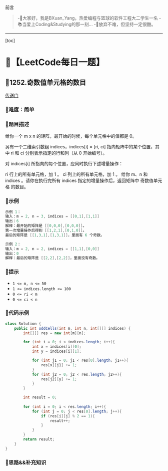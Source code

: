 前言
> -🏀大家好，我是BXuan_Yang，热爱编程与篮球的软件工程大二学生一名
> -📚当爱上Coding&Studying的那一刻...
> -🏃‍放弃不难，但坚持一定很酷。
---

[toc]

# 🍔【LeetCode每日一题】

##  🍟1252.奇数值单元格的数目

[传送门](https://leetcode.cn/problems/cells-with-odd-values-in-a-matrix/)

### 🍕难度：简单

### 🌭题目描述

给你一个 m x n 的矩阵，最开始的时候，每个单元格中的值都是 0。

另有一个二维索引数组 indices，indices[i] = [ri, ci] 指向矩阵中的某个位置，其中 ri 和 ci 分别表示指定的行和列（从 0 开始编号）。

对 indices[i] 所指向的每个位置，应同时执行下述增量操作：

ri 行上的所有单元格，加 1 。
ci 列上的所有单元格，加 1 。
给你 m、n 和 indices 。请你在执行完所有 indices 指定的增量操作后，返回矩阵中 奇数值单元格 的数目。


### 🍿示例 

```java
示例 1：
输入：m = 2, n = 3, indices = [[0,1],[1,1]]
输出：6
解释：最开始的矩阵是 [[0,0,0],[0,0,0]]。
第一次增量操作后得到 [[1,2,1],[0,1,0]]。
最后的矩阵是 [[1,3,1],[1,3,1]]，里面有 6 个奇数。

示例 2：
输入：m = 2, n = 2, indices = [[1,1],[0,0]]
输出：0
解释：最后的矩阵是 [[2,2],[2,2]]，里面没有奇数。
```

### 🥓提示

- `1 <= m, n <= 50`
- `1 <= indices.length <= 100`
- `0 <= ri < m`
- `0 <= ci < n`

### 🧇代码示例

```java
class Solution {
    public int oddCells(int m, int n, int[][] indices) {
        int[][] res = new int[m][n];

        for (int i = 0; i < indices.length; i++){
            int x = indices[i][0];
            int y = indices[i][1];

            for (int j1 = 0; j1 < res[0].length; j1++){
                res[x][j1] += 1;
            }
            for (int j2 = 0; j2 < res.length; j2++){
                res[j2][y] += 1;
            }
        }

        int result = 0;
        
        for (int i = 0; i < res.length; i++){
            for (int j = 0; j < res[0].length; j++){
                if (res[i][j] % 2 == 1){
                    result++;
                }
            }
        }
        return result;
    }
}
```
### 🧀思路&&补充知识